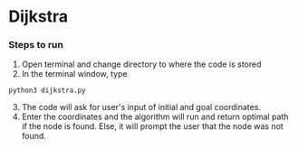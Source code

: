 # Dijkstra

### Steps to run
1. Open terminal and change directory to where the code is stored
2. In the terminal window, type
```
python3 dijkstra.py
```
3. The code will ask for user's input of initial and goal coordinates.
4. Enter the coordinates and the algorithm will run and return optimal path if the node is found. Else, it will prompt the user that the node was not found.
